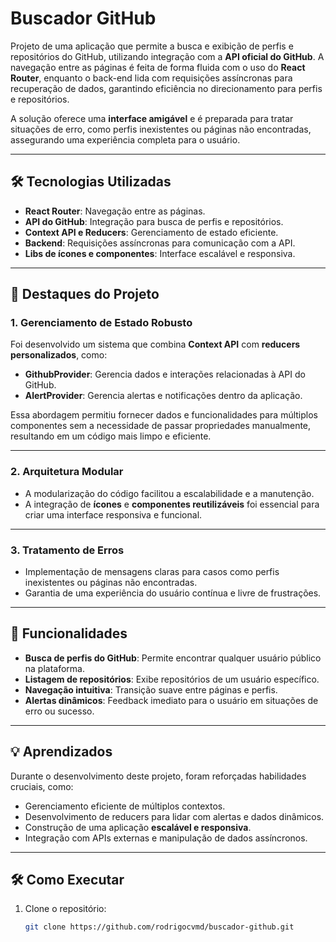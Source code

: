 # Buscador GitHub

Projeto de uma aplicação que permite a busca e exibição de perfis e repositórios do GitHub, utilizando integração com a **API oficial do GitHub**. A navegação entre as páginas é feita de forma fluida com o uso do **React Router**, enquanto o back-end lida com requisições assíncronas para recuperação de dados, garantindo eficiência no direcionamento para perfis e repositórios.

A solução oferece uma **interface amigável** e é preparada para tratar situações de erro, como perfis inexistentes ou páginas não encontradas, assegurando uma experiência completa para o usuário.

---

## 🛠️ Tecnologias Utilizadas

- **React Router**: Navegação entre as páginas.
- **API do GitHub**: Integração para busca de perfis e repositórios.
- **Context API e Reducers**: Gerenciamento de estado eficiente.
- **Backend**: Requisições assíncronas para comunicação com a API.
- **Libs de ícones e componentes**: Interface escalável e responsiva.

---

## 🌟 Destaques do Projeto

### 1. **Gerenciamento de Estado Robusto**
Foi desenvolvido um sistema que combina **Context API** com **reducers personalizados**, como:
- **GithubProvider**: Gerencia dados e interações relacionadas à API do GitHub.
- **AlertProvider**: Gerencia alertas e notificações dentro da aplicação.

Essa abordagem permitiu fornecer dados e funcionalidades para múltiplos componentes sem a necessidade de passar propriedades manualmente, resultando em um código mais limpo e eficiente.

---

### 2. **Arquitetura Modular**
- A modularização do código facilitou a escalabilidade e a manutenção.
- A integração de **ícones** e **componentes reutilizáveis** foi essencial para criar uma interface responsiva e funcional.

---

### 3. **Tratamento de Erros**
- Implementação de mensagens claras para casos como perfis inexistentes ou páginas não encontradas.
- Garantia de uma experiência do usuário contínua e livre de frustrações.

---

## 🚀 Funcionalidades

- **Busca de perfis do GitHub**: Permite encontrar qualquer usuário público na plataforma.
- **Listagem de repositórios**: Exibe repositórios de um usuário específico.
- **Navegação intuitiva**: Transição suave entre páginas e perfis.
- **Alertas dinâmicos**: Feedback imediato para o usuário em situações de erro ou sucesso.

---

## 💡 Aprendizados

Durante o desenvolvimento deste projeto, foram reforçadas habilidades cruciais, como:
- Gerenciamento eficiente de múltiplos contextos.
- Desenvolvimento de reducers para lidar com alertas e dados dinâmicos.
- Construção de uma aplicação **escalável e responsiva**.
- Integração com APIs externas e manipulação de dados assíncronos.

---

## 🛠️ Como Executar

1. Clone o repositório:
   ```bash
   git clone https://github.com/rodrigocvmd/buscador-github.git
   
